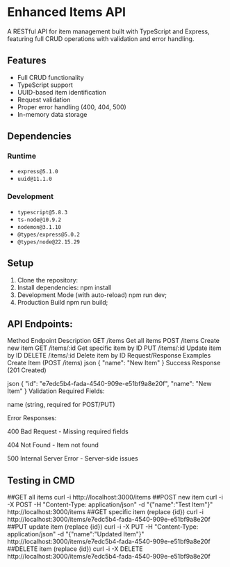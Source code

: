 # Enhanced Items API

A RESTful API for item management built with TypeScript and Express, featuring full CRUD operations with validation and error handling.

##  Features
- Full CRUD functionality
- TypeScript support
- UUID-based item identification
- Request validation
- Proper error handling (400, 404, 500)
- In-memory data storage

##  Dependencies

### Runtime
- `express@5.1.0`
- `uuid@11.1.0`

### Development
- `typescript@5.8.3`
- `ts-node@10.9.2`
- `nodemon@3.1.10`
- `@types/express@5.0.2`
- `@types/node@22.15.29`

##  Setup

1. Clone the repository:
2. Install dependencies: npm install
3. Development Mode (with auto-reload) npm run dev;
4. Production Build npm run build;
## API Endpoints:
   Method	Endpoint	Description
GET	/items	Get all items
POST	/items	Create new item
GET	/items/:id	Get specific item by ID
PUT	/items/:id	Update item by ID
DELETE	/items/:id	Delete item by ID
Request/Response Examples
Create Item (POST /items)
json
{
  "name": "New Item"
}
Success Response (201 Created)

json
{
  "id": "e7edc5b4-fada-4540-909e-e51bf9a8e20f",
  "name": "New Item"
}
Validation
Required Fields:

name (string, required for POST/PUT)

Error Responses:

400 Bad Request - Missing required fields

404 Not Found - Item not found

500 Internal Server Error - Server-side issues
## Testing in CMD
##GET all items curl -i http://localhost:3000/items
##POST new item curl -i -X POST -H "Content-Type: application/json" -d "{\"name\":\"Test Item\"}" http://localhost:3000/items
##GET specific item (replace {id}) curl -i http://localhost:3000/items/e7edc5b4-fada-4540-909e-e51bf9a8e20f
##PUT update item (replace {id}) curl -i -X PUT -H "Content-Type: application/json" -d "{\"name\":\"Updated Item\"}" http://localhost:3000/items/e7edc5b4-fada-4540-909e-e51bf9a8e20f
##DELETE item (replace {id}) curl -i -X DELETE http://localhost:3000/items/e7edc5b4-fada-4540-909e-e51bf9a8e20f
 


